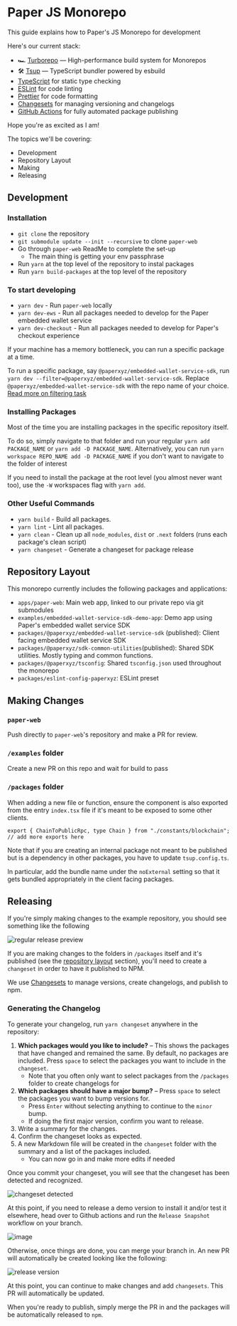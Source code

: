 # Paper JS Monorepo

This guide explains how to Paper's JS Monorepo for development

Here's our current stack:

- 🏎 [Turborepo](https://turbo.build/repo) — High-performance build system for Monorepos
- 🛠 [Tsup](https://github.com/egoist/tsup) — TypeScript bundler powered by esbuild
- [TypeScript](https://www.typescriptlang.org/) for static type checking
- [ESLint](https://eslint.org/) for code linting
- [Prettier](https://prettier.io) for code formatting
- [Changesets](https://github.com/changesets/changesets) for managing versioning and changelogs
- [GitHub Actions](https://github.com/changesets/action) for fully automated package publishing

Hope you're as excited as I am!

The topics we'll be covering:

- Development
- Repository Layout
- Making
- Releasing

## Development

### Installation

- `git clone` the repository
- `git submodule update --init --recursive` to clone `paper-web`
- Go through `paper-web` ReadMe to complete the set-up
  - The main thing is getting your env passphrase
- Run `yarn` at the top level of the repository to instal packages
- Run `yarn build-packages` at the top level of the repository

### To start developing

- `yarn dev` - Run `paper-web` locally
- `yarn dev-ews` - Run all packages needed to develop for the Paper embedded wallet service
- `yarn dev-checkout` - Run all packages needed to develop for Paper's checkout experience

If your machine has a memory bottleneck, you can run a specific package at a time.

To run a specific package, say `@paperxyz/embedded-wallet-service-sdk`, run `yarn dev --filter=@paperxyz/embedded-wallet-service-sdk`. Replace `@paperxyz/embedded-wallet-service-sdk` with the repo name of your choice. [Read more on filtering task](https://turbo.build/repo/docs/core-concepts/monorepos/filtering)

### Installing Packages

Most of the time you are installing packages in the specific repository itself.

To do so, simply navigate to that folder and run your regular `yarn add PACKAGE_NAME` or `yarn add -D PACKAGE_NAME`. Alternatively, you can run `yarn workspace REPO_NAME add -D PACKAGE_NAME` if you don't want to navigate to the folder of interest

If you need to install the package at the root level (you almost never want too), use the `-W` workspaces flag with `yarn add`.

### Other Useful Commands

- `yarn build` - Build all packages.
- `yarn lint` - Lint all packages.
- `yarn clean` - Clean up all `node_modules`, `dist` or `.next` folders (runs each package's clean script)
- `yarn changeset` - Generate a changeset for package release

## Repository Layout

This monorepo currently includes the following packages and applications:

- `apps/paper-web`: Main web app, linked to our private repo via git submodules
- `examples/embedded-wallet-service-sdk-demo-app`: Demo app using Paper's embedded wallet service SDK
- `packages/@paperxyz/embedded-wallet-service-sdk` (published): Client facing embedded wallet service SDK
- `packages/@paperxyz/sdk-common-utilities`(published): Shared SDK utilities. Mostly typing and common functions.
- `packages/@paperxyz/tsconfig`: Shared `tsconfig.json` used throughout the monorepo
- `packages/eslint-config-paperxyz`: ESLint preset

## Making Changes

### `paper-web`

Push directly to `paper-web`'s repository and make a PR for review.

### `/examples` folder

Create a new PR on this repo and wait for build to pass

### `/packages` folder

When adding a new file or function, ensure the component is also exported from the entry `index.tsx` file if it's meant to be exposed to some other clients.

```tsx:sdk-common-utilities/src/index.tsx
export { ChainToPublicRpc, type Chain } from "./constants/blockchain";
// add more exports here
```

Note that if you are creating an internal package not meant to be published but is a dependency in other packages, you have to update `tsup.config.ts`.

In particular, add the bundle name under the `noExternal` setting so that it gets bundled appropriately in the client facing packages.

## Releasing

If you're simply making changes to the example repository, you should see something like the following

![regular release preview](https://user-images.githubusercontent.com/44563205/227390338-4ad76489-0d95-4c62-b4c0-d895836fbe0a.png)

If you are making changes to the folders in `/packages` itself and it's published (see the [repository layout](#repository-layout) section), you'll need to create a `changeset` in order to have it published to NPM.

We use [Changesets](https://github.com/changesets/changesets) to manage versions, create changelogs, and publish to npm.

### Generating the Changelog

To generate your changelog, run `yarn changeset` anywhere in the repository:

1. **Which packages would you like to include?** – This shows the packages that have changed and remained the same. By default, no packages are included. Press `space` to select the packages you want to include in the `changeset`.
   - Note that you often only want to select packages from the `/packages` folder to create changelogs for
1. **Which packages should have a major bump?** – Press `space` to select the packages you want to bump versions for.
   - Press `Enter` without selecting anything to continue to the `minor` bump.
   - If doing the first major version, confirm you want to release.
1. Write a summary for the changes.
1. Confirm the changeset looks as expected.
1. A new Markdown file will be created in the `changeset` folder with the summary and a list of the packages included.
   - You can now go in and make more edits if needed

Once you commit your changeset, you will see that the changeset has been detected and recognized.

![changeset detected](https://user-images.githubusercontent.com/44563205/227391045-aab3cfe0-458e-4a38-afa8-462b78d3c04e.png)

At this point, if you need to release a demo version to install it and/or test it elsewhere, head over to Github actions and run the `Release Snapshot` workflow on your branch.

![image](https://user-images.githubusercontent.com/44563205/227391365-b8a84295-a7e3-406d-ac8f-cf74ce2e5dec.png)

Otherwise, once things are done, you can merge your branch in. An new PR will automatically be created looking like the following:

![release version](https://user-images.githubusercontent.com/44563205/227377619-8080c41a-89a6-4e27-be5b-d82920dcc13a.png)

At this point, you can continue to make changes and add `changesets`. This PR will automatically be updated.

When you're ready to publish, simply merge the PR in and the packages will be automatically released to `npm`.
